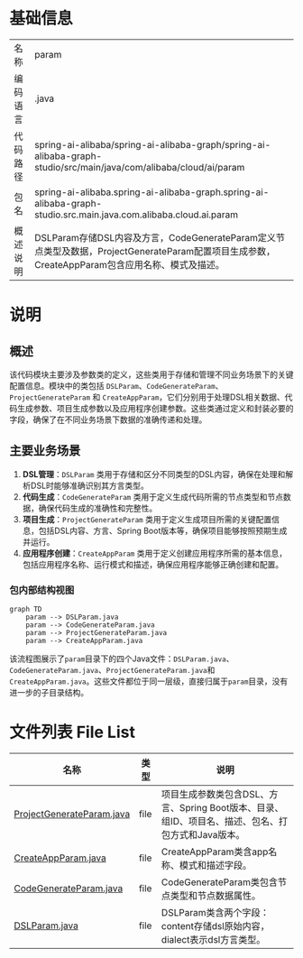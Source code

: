 # 基础信息

|      |      |
|------|------|
| 名称 | param |
| 编码语言 | .java |
| 代码路径 | spring-ai-alibaba/spring-ai-alibaba-graph/spring-ai-alibaba-graph-studio/src/main/java/com/alibaba/cloud/ai/param |
| 包名 | spring-ai-alibaba.spring-ai-alibaba-graph.spring-ai-alibaba-graph-studio.src.main.java.com.alibaba.cloud.ai.param |
| 概述说明 | DSLParam存储DSL内容及方言，CodeGenerateParam定义节点类型及数据，ProjectGenerateParam配置项目生成参数，CreateAppParam包含应用名称、模式及描述。 |

# 说明

## 概述
该代码模块主要涉及参数类的定义，这些类用于存储和管理不同业务场景下的关键配置信息。模块中的类包括 `DSLParam`、`CodeGenerateParam`、`ProjectGenerateParam` 和 `CreateAppParam`，它们分别用于处理DSL相关数据、代码生成参数、项目生成参数以及应用程序创建参数。这些类通过定义和封装必要的字段，确保了在不同业务场景下数据的准确传递和处理。

## 主要业务场景
1. **DSL管理**：`DSLParam` 类用于存储和区分不同类型的DSL内容，确保在处理和解析DSL时能够准确识别其方言类型。
2. **代码生成**：`CodeGenerateParam` 类用于定义生成代码所需的节点类型和节点数据，确保代码生成的准确性和完整性。
3. **项目生成**：`ProjectGenerateParam` 类用于定义生成项目所需的关键配置信息，包括DSL内容、方言、Spring Boot版本等，确保项目能够按照预期生成并运行。
4. **应用程序创建**：`CreateAppParam` 类用于定义创建应用程序所需的基本信息，包括应用程序名称、运行模式和描述，确保应用程序能够正确创建和配置。


### 包内部结构视图

```mermaid
graph TD
    param --> DSLParam.java
    param --> CodeGenerateParam.java
    param --> ProjectGenerateParam.java
    param --> CreateAppParam.java
```

该流程图展示了`param`目录下的四个Java文件：`DSLParam.java`、`CodeGenerateParam.java`、`ProjectGenerateParam.java`和`CreateAppParam.java`。这些文件都位于同一层级，直接归属于`param`目录，没有进一步的子目录结构。

# 文件列表 File List

| 名称   | 类型  | 说明 |
|-------|------|-------------|
| [ProjectGenerateParam.java](ProjectGenerateParam.md) | file | 项目生成参数类包含DSL、方言、Spring Boot版本、目录、组ID、项目名、描述、包名、打包方式和Java版本。 |
| [CreateAppParam.java](CreateAppParam.md) | file | CreateAppParam类含app名称、模式和描述字段。 |
| [CodeGenerateParam.java](CodeGenerateParam.md) | file | CodeGenerateParam类包含节点类型和节点数据属性。 |
| [DSLParam.java](DSLParam.md) | file | DSLParam类含两个字段：content存储dsl原始内容，dialect表示dsl方言类型。 |


